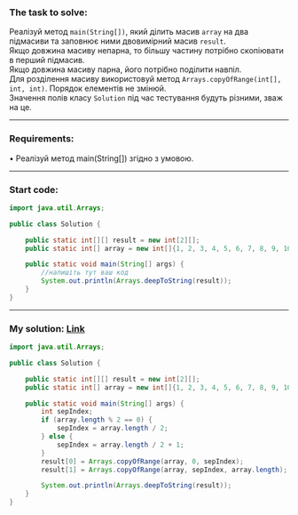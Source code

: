 ### **The task to solve:**  

Реалізуй метод `main(String[])`, який ділить масив `array` на два підмасиви та заповнює ними двовимірний масив `result`.  
Якщо довжина масиву непарна, то більшу частину потрібно скопіювати в перший підмасив.  
Якщо довжина масиву парна, його потрібно поділити навпіл.  
Для розділення масиву використовуй метод `Arrays.copyOfRange(int[], int, int)`. Порядок елементів не змінюй.  
Значення полів класу `Solution` під час тестування будуть різними, зваж на це.

---

### **Requirements:**  

• Реалізуй метод main(String[]) згідно з умовою.

---

### **Start code:**  

```java
import java.util.Arrays;

public class Solution {

    public static int[][] result = new int[2][];
    public static int[] array = new int[]{1, 2, 3, 4, 5, 6, 7, 8, 9, 10, 11};

    public static void main(String[] args) {
        //напишіть тут ваш код
        System.out.println(Arrays.deepToString(result));
    }
}
```

---

### **My solution: [Link](./src/Solution.java)**  

```java
import java.util.Arrays;

public class Solution {

    public static int[][] result = new int[2][];
    public static int[] array = new int[]{1, 2, 3, 4, 5, 6, 7, 8, 9, 10, 11};

    public static void main(String[] args) {
        int sepIndex;
        if (array.length % 2 == 0) {
            sepIndex = array.length / 2;
        } else {
            sepIndex = array.length / 2 + 1;            
        }
        result[0] = Arrays.copyOfRange(array, 0, sepIndex);
        result[1] = Arrays.copyOfRange(array, sepIndex, array.length);

        System.out.println(Arrays.deepToString(result));
    }
}
```
